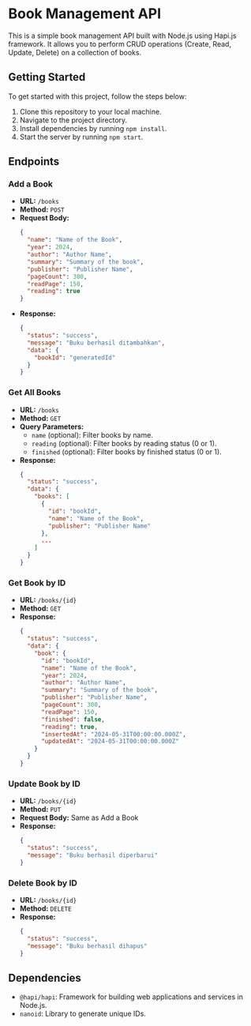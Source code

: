 # Book Management API

This is a simple book management API built with Node.js using Hapi.js framework. It allows you to perform CRUD operations (Create, Read, Update, Delete) on a collection of books.

## Getting Started

To get started with this project, follow the steps below:

1. Clone this repository to your local machine.
2. Navigate to the project directory.
3. Install dependencies by running `npm install`.
4. Start the server by running `npm start`.

## Endpoints

### Add a Book

- **URL:** `/books`
- **Method:** `POST`
- **Request Body:**
  ```json
  {
    "name": "Name of the Book",
    "year": 2024,
    "author": "Author Name",
    "summary": "Summary of the book",
    "publisher": "Publisher Name",
    "pageCount": 300,
    "readPage": 150,
    "reading": true
  }
  
- **Response:**
  ```json
  {
    "status": "success",
    "message": "Buku berhasil ditambahkan",
    "data": {
      "bookId": "generatedId"
    }
  }
  ```

### Get All Books

- **URL:** `/books`
- **Method:** `GET`
- **Query Parameters:**
  - `name` (optional): Filter books by name.
  - `reading` (optional): Filter books by reading status (0 or 1).
  - `finished` (optional): Filter books by finished status (0 or 1).
- **Response:**
  ```json
  {
    "status": "success",
    "data": {
      "books": [
        {
          "id": "bookId",
          "name": "Name of the Book",
          "publisher": "Publisher Name"
        },
        ...
      ]
    }
  }
  ```

### Get Book by ID

- **URL:** `/books/{id}`
- **Method:** `GET`
- **Response:**
  ```json
  {
    "status": "success",
    "data": {
      "book": {
        "id": "bookId",
        "name": "Name of the Book",
        "year": 2024,
        "author": "Author Name",
        "summary": "Summary of the book",
        "publisher": "Publisher Name",
        "pageCount": 300,
        "readPage": 150,
        "finished": false,
        "reading": true,
        "insertedAt": "2024-05-31T00:00:00.000Z",
        "updatedAt": "2024-05-31T00:00:00.000Z"
      }
    }
  }
  ```

### Update Book by ID

- **URL:** `/books/{id}`
- **Method:** `PUT`
- **Request Body:** Same as Add a Book
- **Response:**
  ```json
  {
    "status": "success",
    "message": "Buku berhasil diperbarui"
  }
  ```

### Delete Book by ID

- **URL:** `/books/{id}`
- **Method:** `DELETE`
- **Response:**
  ```json
  {
    "status": "success",
    "message": "Buku berhasil dihapus"
  }
  ```

## Dependencies

- `@hapi/hapi`: Framework for building web applications and services in Node.js.
- `nanoid`: Library to generate unique IDs.
